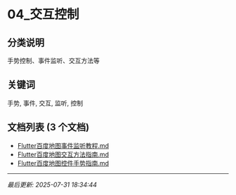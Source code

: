 # 04_交互控制

## 分类说明
手势控制、事件监听、交互方法等

## 关键词
手势, 事件, 交互, 监听, 控制

## 文档列表 (3 个文档)

- [Flutter百度地图事件监听教程.md](Flutter百度地图事件监听教程.md)
- [Flutter百度地图交互方法指南.md](Flutter百度地图交互方法指南.md)
- [Flutter百度地图控件手势指南.md](Flutter百度地图控件手势指南.md)

---
*最后更新: 2025-07-31 18:34:44*
